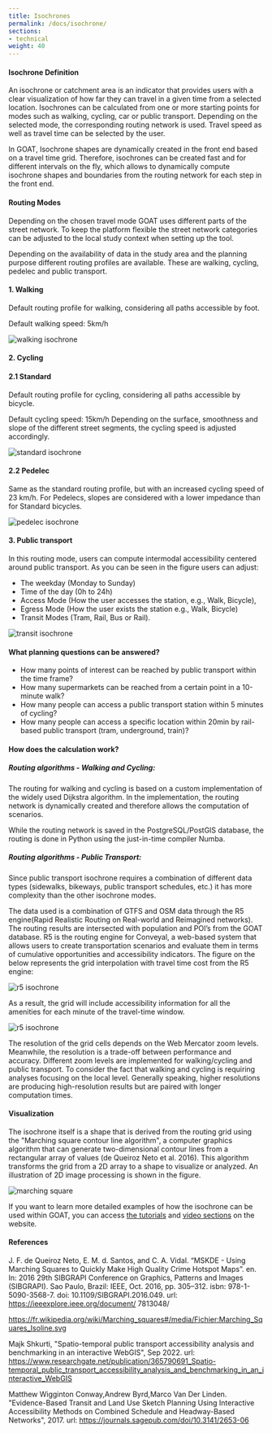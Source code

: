 ```yaml
---
title: Isochrones
permalink: /docs/isochrone/
sections:
- technical
weight: 40
---
```


#### Isochrone Definition

An isochrone or catchment area is an indicator that provides users with a clear visualization of how far they can travel in a given time from a selected location. Isochrones can be calculated from one or more starting points for modes such as walking, cycling, car or public transport. Depending on the selected mode, the corresponding routing network is used. Travel speed as well as travel time can be selected by the user.

In GOAT, Isochrone shapes are dynamically created in the front end based on a travel time grid. Therefore, isochrones can be created fast and for different intervals on the fly, which allows to dynamically compute isochrone shapes and boundaries from the routing network for each step in the front end.


#### Routing Modes

Depending on the chosen travel mode GOAT uses different parts of the street network. To keep the platform flexible the street network categories can be adjusted to the local study context when setting up the tool.

Depending on the availability of data in the study area and the planning purpose different routing profiles are available. These are walking, cycling, pedelec and public transport.


#### 1. Walking

Default routing profile for walking, considering all paths accessible by foot.

Default walking speed: 5km/h

<img src="\images\docs\technical_documentation\isochrone\walking_en.webp" alt="walking isochrone" style="max-height:85px;"/>

#### 2. Cycling

#### 2.1 Standard

Default routing profile for cycling, considering all paths accessible by bicycle.

Default cycling speed: 15km/h Depending on the surface, smoothness and slope of the different street segments, the cycling speed is adjusted accordingly.

<img src="\images\docs\technical_documentation\isochrone\standard_en.webp" alt="standard isochrone" style="max-height:88px;"/>

#### 2.2 Pedelec

Same as the standard routing profile, but with an increased cycling speed of 23 km/h.
For Pedelecs, slopes are considered with a lower impedance than for Standard bicycles.

<img src="\images\docs\technical_documentation\isochrone\pedelec_en.webp" alt="pedelec isochrone" style="max-height:80px;"/>


#### 3. Public transport

In this routing mode, users can compute intermodal accessibility centered around public transport.
As you can be seen in the figure users can adjust: 

-	The weekday (Monday to Sunday)
-	Time of the day (0h to 24h)
-	Access Mode (How the user accesses the station, e.g., Walk, Bicycle),
-	Egress Mode (How the user exists the station e.g., Walk, Bicycle) 
-	Transit Modes (Tram, Rail, Bus or Rail).

<img src="\images\docs\technical_documentation\isochrone\transit_en.webp" alt="transit isochrone" style="max-height:300px;"/>


#### What planning questions can be answered?

-   How many points of interest can be reached by public transport within the time frame?
-   How many supermarkets can be reached from a certain point in a 10-minute walk?
-   How many people can access a public transport station within 5 minutes of cycling?
-   How many people can access a specific location within 20min by rail-based public transport (tram, underground, train)?

#### How does the calculation work? 
##### Routing algorithms - Walking and Cycling:

The routing for walking and cycling is based on a custom implementation of the widely used Dijkstra algorithm. In the implementation, the routing network is dynamically created and therefore allows the computation of scenarios. 

While the routing network is saved in the PostgreSQL/PostGIS database, the routing is done in Python using the just-in-time compiler Numba.

##### Routing algorithms - Public Transport:

Since public transport isochrone requires a combination of different data types (sidewalks, bikeways, public transport schedules, etc.) it has more complexity than the other isochrone modes.

The data used is a combination of GTFS and OSM data through the R5 engine(Rapid Realistic Routing on Real-world and Reimagined networks). The routing results are intersected with population and POI’s from the GOAT database. R5 is the routing engine for Conveyal, a web-based system that allows users to create transportation scenarios and evaluate them in terms of cumulative opportunities and accessibility indicators. The figure on the below represents the grid interpolation with travel time cost from the R5 engine:

<img src="\images\docs\technical_documentation\isochrone\r5_en.webp" alt="r5 isochrone" style="max-height:350px;"/>

As a result, the grid will include accessibility information for all the amenities for each minute of the travel-time window.

<img src="\images\docs\technical_documentation\isochrone\grid_en.webp" alt="r5 isochrone" style="max-height:150px;"/>

The resolution of the grid cells depends on the Web Mercator zoom levels. Meanwhile, the resolution is a trade-off between performance and accuracy. Different zoom levels are implemented for walking/cycling and public transport. To consider the fact that walking and cycling is requiring analyses focusing on the local level. Generally speaking, higher resolutions are producing high-resolution results but are paired with longer computation times.

#### Visualization 

The isochrone itself is a shape that is derived from the routing grid using the "Marching square contour line algorithm", a computer graphics algorithm that can generate two-dimensional contour lines from a rectangular array of values (de Queiroz Neto et al. 2016). This algorithm transforms the grid from a 2D array to a shape to visualize or analyzed. An illustration of 2D image processing is shown in the figure. 

<img src="\images\docs\technical_documentation\isochrone\wiki.webp" alt="marching square" style="max-height:350px;"/>


If you want to learn more detailed examples of how the isochrone can be used within GOAT, you can access [the tutorials](https://plan4better.de/en/tutorials/isochrone/) and [video sections](https://plan4better.de/en/videos/) on the website.


#### References

J. F. de Queiroz Neto, E. M. d. Santos, and C. A. Vidal. “MSKDE - Using
Marching Squares to Quickly Make High Quality Crime Hotspot Maps”. en.
In: 2016 29th SIBGRAPI Conference on Graphics, Patterns and Images (SIBGRAPI).
Sao Paulo, Brazil: IEEE, Oct. 2016, pp. 305–312. isbn: 978-1-5090-3568-7. doi:
10.1109/SIBGRAPI.2016.049. url: https://ieeexplore.ieee.org/document/
7813048/

https://fr.wikipedia.org/wiki/Marching_squares#/media/Fichier:Marching_Squares_Isoline.svg

Majk Shkurti, "Spatio-temporal public transport accessibility analysis and benchmarking in an interactive WebGIS", Sep 2022. url: https://www.researchgate.net/publication/365790691_Spatio-temporal_public_transport_accessibility_analysis_and_benchmarking_in_an_interactive_WebGIS

Matthew Wigginton Conway,Andrew Byrd,Marco Van Der Linden. "Evidence-Based Transit and Land Use Sketch Planning Using Interactive Accessibility Methods on Combined Schedule and Headway-Based Networks", 2017. url: https://journals.sagepub.com/doi/10.3141/2653-06

